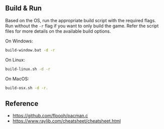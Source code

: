 ## Build & Run
Based on the OS, run the appropriate build script with the required flags. Run without the `-r` flag if you want to only build the game. Refer the script files for more details on the available build options.

On Windows:
```sh
build-window.bat -d -r
```

On Linux:
```sh
build-linux.sh -d -r
```

On MacOS:
```sh
build-osx.sh -d -r.
```

## Reference
- https://github.com/floooh/pacman.c
- https://www.raylib.com/cheatsheet/cheatsheet.html